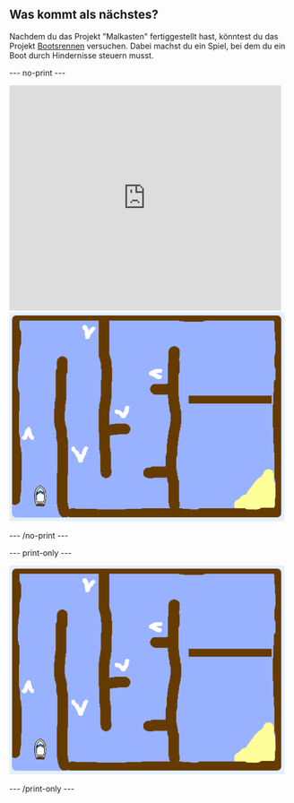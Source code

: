 ## Was kommt als nächstes?

Nachdem du das Projekt "Malkasten" fertiggestellt hast, könntest du das Projekt [Bootsrennen](https://projects.raspberrypi.org/en/projects/boat-race?utm_source=pathway&utm_medium=whatnext&utm_campaign=projects) versuchen. Dabei machst du ein Spiel, bei dem du ein Boot durch Hindernisse steuern musst.

\--- no-print \---

<div class="scratch-preview">
  <iframe allowtransparency="true" width="485" height="402" src="https://scratch.mit.edu/projects/embed/276662533/?autostart=false" frameborder="0" scrolling="no"></iframe>
  <img src="images/boat_race_demo.png">
</div>

\--- /no-print \---

\--- print-only \---

![boat race demo](images/boat_race_demo.png)

\--- /print-only \---